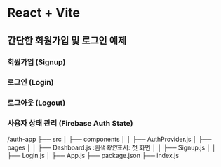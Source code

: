 # React + Vite

## 간단한 회원가입 및 로그인 예제

### 회원가입 (Signup)

### 로그인 (Login)

### 로그아웃 (Logout)

### 사용자 상태 관리 (Firebase Auth State)

/auth-app
├── src
│ ├── components
│ │ ├── AuthProvider.js
│ ├── pages
│ │ ├── Dashboard.js :흰색*확인*표시: 첫 화면
│ │ ├── Signup.js
│ │ ├── Login.js
│ ├── App.js
├── package.json
├── index.js
